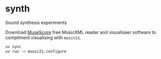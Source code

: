 # synth

Sound synthesis experiments

Download [MuseScore](https://musescore.org/en/download/musescore.dmg) free MusicXML reader and visualisaer software to compliment visualising with `music21`.

```sh
uv sync
uv run -m music21.configure
```